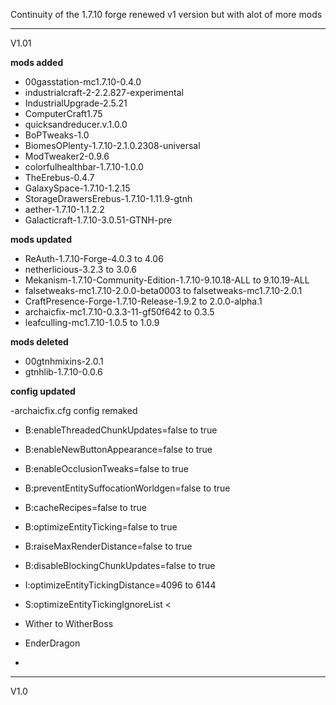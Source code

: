 Continuity of the 1.7.10 forge renewed v1 version but with alot of more mods

---------------------------------------------------------------------------------

V1.01

**mods added**

* 00gasstation-mc1.7.10-0.4.0
* industrialcraft-2-2.2.827-experimental
* IndustrialUpgrade-2.5.21
* ComputerCraft1.75
* quicksandreducer.v.1.0.0
* BoPTweaks-1.0
* BiomesOPlenty-1.7.10-2.1.0.2308-universal
* ModTweaker2-0.9.6
* colorfulhealthbar-1.7.10-1.0.0
* TheErebus-0.4.7
* GalaxySpace-1.7.10-1.2.15
* StorageDrawersErebus-1.7.10-1.11.9-gtnh
* aether-1.7.10-1.1.2.2
* Galacticraft-1.7.10-3.0.51-GTNH-pre

**mods updated**

* ReAuth-1.7.10-Forge-4.0.3 to 4.06
* netherlicious-3.2.3 to 3.0.6
* Mekanism-1.7.10-Community-Edition-1.7.10-9.10.18-ALL to 9.10.19-ALL
* falsetweaks-mc1.7.10-2.0.0-beta0003 to falsetweaks-mc1.7.10-2.0.1
* CraftPresence-Forge-1.7.10-Release-1.9.2 to 2.0.0-alpha.1
* archaicfix-mc1.7.10-0.3.3-11-gf50f642 to 0.3.5
* leafculling-mc1.7.10-1.0.5 to 1.0.9


**mods deleted**

* 00gtnhmixins-2.0.1
* gtnhlib-1.7.10-0.0.6

**config updated**

-archaicfix.cfg
config remaked 

* B:enableThreadedChunkUpdates=false to true
* B:enableNewButtonAppearance=false to true
* B:enableOcclusionTweaks=false to true
* B:preventEntitySuffocationWorldgen=false to true
* B:cacheRecipes=false to true
* B:optimizeEntityTicking=false to true
* B:raiseMaxRenderDistance=false to true
* B:disableBlockingChunkUpdates=false to true
* I:optimizeEntityTickingDistance=4096 to 6144

* S:optimizeEntityTickingIgnoreList <
* Wither to WitherBoss
* EnderDragon
* >

---------------------------------------------------------------------------------

V1.0
